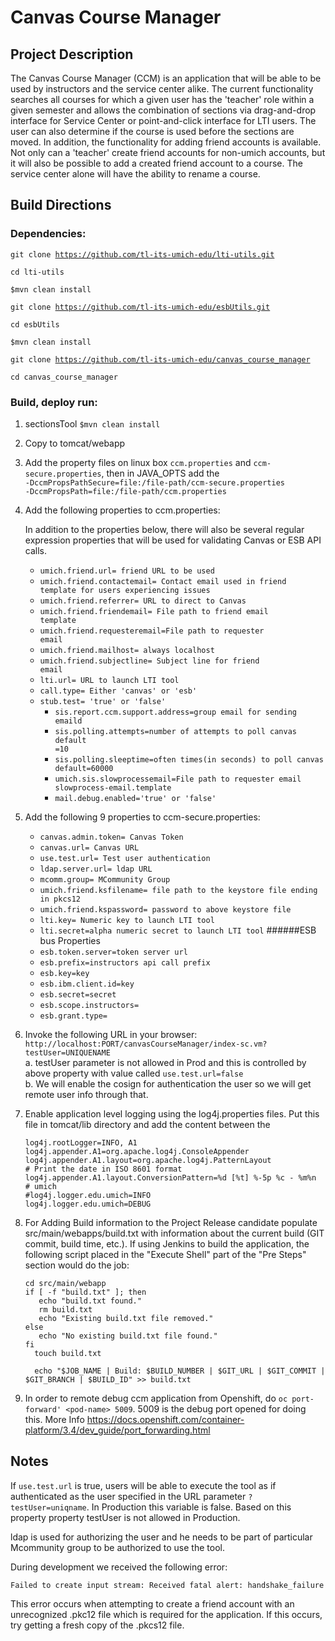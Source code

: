 # Canvas Course Manager

## Project Description 
  
The Canvas Course Manager (CCM) is an application that will be able to be used by instructors and the service center alike. The current functionality searches all courses for which a given user has the 'teacher' role within a given semester and allows the combination of sections via drag-and-drop interface for Service Center or point-and-click interface for LTI users. The user can also determine if the course is used before the sections are moved. In addition, the functionality for adding friend accounts is available. Not only can a 'teacher' create friend accounts for non-umich accounts, but it will also be possible to add a created friend account to a course. The service center alone will have the ability to rename a course.

## Build Directions
### Dependencies:

<code>git clone https://github.com/tl-its-umich-edu/lti-utils.git</code>

<code>cd lti-utils</code>

<code>$mvn clean install</code>

<code>git clone https://github.com/tl-its-umich-edu/esbUtils.git</code>

<code>cd esbUtils</code>

<code>$mvn clean install</code>

<code>git clone https://github.com/tl-its-umich-edu/canvas_course_manager</code>

<code>cd canvas_course_manager</code>

### Build, deploy run:

1. sectionsTool <code>$mvn clean install</code>

2. Copy to tomcat/webapp

3. Add the property files on linux box <code>ccm.properties</code> and <code>ccm-secure.properties</code>, then in JAVA_OPTS add the  
<code>-DccmPropsPathSecure=file:/file-path/ccm-secure.properties</code>  
<code>-DccmPropsPath=file:/file-path/ccm.properties</code>

4. Add the following properties to ccm.properties:  
    
    In addition to the properties below, there will also be several regular expression properties that will be used for validating Canvas or ESB API calls.
    
	* <code>umich.friend.url= friend URL to be used</code>
	* <code>umich.friend.contactemail= Contact email used in friend template for users experiencing issues</code>
	* <code>umich.friend.referrer= URL to direct to Canvas</code>
	* <code>umich.friend.friendemail= File path to friend email template</code>
	* <code>umich.friend.requesteremail=File path to requester email</code>
	* <code>umich.friend.mailhost= always localhost</code>
	* <code>umich.friend.subjectline= Subject line for friend email</code>
	* <code>lti.url= URL to launch LTI tool</code>
	* <code>call.type= Either 'canvas' or 'esb'</code>
	* <code>stub.test= 'true' or 'false'</code>
       * <code>sis.report.ccm.support.address=group email for sending emaild</code>
       * <code>sis.polling.attempts=number of attempts to poll canvas default =10</code>
       * <code>sis.polling.sleeptime=often times(in seconds) to poll canvas default=60000</code>
       * <code>umich.sis.slowprocessemail=File path to requester email slowprocess-email.template</code>
       * <code>mail.debug.enabled='true' or 'false'</code>
    
5. Add the following 9 properties to ccm-secure.properties:<br/> 
	* <code>canvas.admin.token= Canvas Token </code>
	* <code>canvas.url= Canvas URL</code>
	* <code>use.test.url= Test user authentication </code>
	* <code>ldap.server.url= ldap URL </code>
	* <code>mcomm.group= MCommunity Group </code>
	* <code>umich.friend.ksfilename= file path to the keystore file ending in pkcs12 </code>
	* <code>umich.friend.kspassword= password to above keystore file </code>
	* <code>lti.key= Numeric key to launch LTI tool </code>
	* <code>lti.secret=alpha numeric secret to launch LTI tool</code>
	    ######ESB bus Properties
	* <code>esb.token.server=token server url</code>
	* <code>esb.prefix=instructors api call prefix</code>
	* <code>esb.key=key</code>
	* <code>esb.ibm.client.id=key</code>
	* <code>esb.secret=secret</code>
	* <code>esb.scope.instructors=</code>
	* <code>esb.grant.type=</code>

6. Invoke the following URL in your browser:  
<code>http://localhost:PORT/canvasCourseManager/index-sc.vm?testUser=UNIQUENAME</code>  
	a. testUser parameter is not allowed in Prod and this is controlled by above property with value called <code>use.test.url=false</code>  
	b. We will enable the cosign for authentication the user so we will get remote user info through that.  
  
7. Enable application level logging using the log4j.properties files. Put this file in tomcat/lib directory and add the content between the 
 
	```
	log4j.rootLogger=INFO, A1
	log4j.appender.A1=org.apache.log4j.ConsoleAppender
	log4j.appender.A1.layout=org.apache.log4j.PatternLayout
	# Print the date in ISO 8601 format
	log4j.appender.A1.layout.ConversionPattern=%d [%t] %-5p %c - %m%n
	# umich
	#log4j.logger.edu.umich=INFO
	log4j.logger.edu.umich=DEBUG 
	```

8. For Adding Build information to the Project Release candidate populate src/main/webapps/build.txt with information about the current build (GIT commit, build time, etc.).
    If using Jenkins to build the application, the following script placed in the "Execute Shell" part of the "Pre Steps" section would do the job:

    
	``` 
	cd src/main/webapp
	if [ -f "build.txt" ]; then
	   echo "build.txt found."
	   rm build.txt
	   echo "Existing build.txt file removed."
	else
	   echo "No existing build.txt file found."
	fi
	  touch build.txt
	
	  echo "$JOB_NAME | Build: $BUILD_NUMBER | $GIT_URL | $GIT_COMMIT | $GIT_BRANCH | $BUILD_ID" >> build.txt
	```

9. In order to remote debug ccm application from Openshift, do `oc port-forward' <pod-name> 5009`. 5009 is the debug port opened for doing this. More Info https://docs.openshift.com/container-platform/3.4/dev_guide/port_forwarding.html
## Notes

If <code>use.test.url</code> is true, users will be able to execute the tool as if authenticated as the user specified in the URL parameter <code>?testUser=uniqname</code>. In Production this variable is  false. Based on this property property testUser is not allowed in Production.

ldap is used for authorizing the user and he needs to be part of particular Mcommunity group to be authorized to use the tool.

During development we received the following error:

	Failed to create input stream: Received fatal alert: handshake_failure

This error occurs when attempting to create a friend account with an unrecognized .pkc12 file which is required for the application. If this occurs, try getting a fresh copy of the .pkcs12 file.
